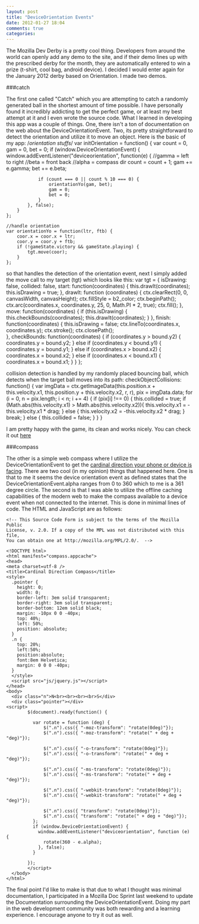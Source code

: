 ```yaml
---
layout: post
title: "DeviceOrientation Events"
date: 2012-01-27 18:04
comments: true
categories: 
---
```


The Mozilla Dev Derby is a pretty cool thing.  Developers from around the world can openly add any demo to the site, and if their demo lines up with the prescribed derby for the month, they are automatically entered to win a prize (t-shirt, cool bag, android device).  I decided I would enter again for the January 2012 derby based on Orientation.  I made two demos.  


###catch 

The first one called "Catch" which you are attempting to catch a randomly generated ball in the shortest amount of time possible. I have personally found it incredibly addicting to get the perfect game, or at least my best attempt at it and I even wrote the source code.  What I learned in developing this app was a couple of things.  One, there isn't a ton of documentation on the web about the DeviceOrientationEvent.  Two, its pretty straightforward to detect the orientation and utilize it to move an object.  Here is the basic of my app:
	 /*orientation stuffs*/
  	var initOrientation = function() {
		var count = 0, gam = 0, bet = 0;
		if (window.DeviceOrientationEvent) {
			window.addEventListener("deviceorientation", function(e) {
				//gamma = left to right
				//beta = front back
				//alpha = compass dir
				count = count + 1;
				gam += e.gamma;
				bet += e.beta;

				if (count === 0 || count % 10 === 0) {
					orientationYo(gam, bet);
					gam = 0;
					bet = 0;
				}
			}, false);
		}
	};

	//handle orientation
	var orientationYo = function(ltr, ftb) {
		coor.x = coor.x + ltr;
		coor.y = coor.y + ftb;
		if (!gameState.victory && gameState.playing) {
			tgt.move(coor);   
		}
	};

so that handles the detection of the orientation event, next I simply added the move call to my target (tgt) which looks like this:
	var tgt = {
		isDrawing: false,
		collided: false,
		start: function(coordinates) {
		  	this.drawIt(coordinates);
			this.isDrawing = true;
		},
		drawIt: function (coordinates) {
			ctx.clearRect(0, 0, canvasWidth, canvasHeight);
			ctx.fillStyle = b2_color;
			ctx.beginPath();
			ctx.arc(coordinates.x, coordinates.y, 25, 0, Math.PI * 2, true);
			ctx.fill();
		},
		move: function(coordinates) {
			if (this.isDrawing) {
			  this.checkBounds(coordinates);
			  this.drawIt(coordinates);
			}
		},
		finish: function(coordinates) {
			this.isDrawing = false;
			ctx.lineTo(coordinates.x, coordinates.y);
			ctx.stroke();
			ctx.closePath();                
		},
		checkBounds: function(coordinates) {
			 if (coordinates.y > bound.y2) {
				coordinates.y = bound.y2;
			  } else if (coordinates.y < bound.y1) {
				coordinates.y = bound.y1;
			  } else if (coordinates.x > bound.x2) {
				coordinates.x = bound.x2;
			  } else if (coordinates.x < bound.x1) {
				coordinates.x = bound.x1;
			  }
		}
  	};

collision detection is handled by my randomly placed bouncing ball, which detects when the target ball moves into its path:
	checkObjectCollisions: function() {
		var imgData = ctx.getImageData(this.position.x + this.velocity.x1, this.position.y + this.velocity.x2, r, r),
			pix = imgData.data;
		for (i = 0, n = pix.length; i < n; i += 4) {
			if (pix[i] !== 0) {
				this.collided = true;
				if (Math.abs(this.velocity.x1) > Math.abs(this.velocity.x2)){
					this.velocity.x1 = -this.velocity.x1 * drag;
				} else {
					this.velocity.x2 = -this.velocity.x2 * drag;
				}
				break;
			} else {
				this.collided = false;
			}
		}
	}

I am pretty happy with the game, its clean and works nicely.  You can check it out [here](https://developer.mozilla.org/en-US/demos/detail/catch)

###compass

The other is a simple web compass where I utilize the DeviceOrientationEvent to get the [cardinal direction your phone or device is facing](https://developer.mozilla.org/en-US/demos/detail/simple-compass).  There are two cool (in my opinion) things that happened here.  One is that to me it seems the device orientation event as defined states that the DeviceOrientationEvent.alpha ranges from 0 to 360 which to me is a 361 degree circle.  The second is that I was able to utilize the offline caching capabilities of the modern web to make the compass available to a device event when not connected to the internet.  This is done in minimal lines of code.  The HTML and JavaScript are as follows:

	<!-- This Source Code Form is subject to the terms of the Mozilla Public
	License, v. 2.0. If a copy of the MPL was not distributed with this file,
 	You can obtain one at http://mozilla.org/MPL/2.0/.  -->

	<!DOCTYPE html>
	<html manifest="compass.appcache">
	<head>
	<meta charset=utf-8 />
	<title>Cardinal Direction Compass</title>
	<style>
	  .pointer {
	    height: 0;
	    width: 0;
	    border-left: 3em solid transparent;
	    border-right: 3em solid transparent;
	    border-bottom: 12em solid black;
	    margin: -10px 0 0 -40px;
	    top: 40%;
	    left: 50%;
	    position: absolute;
	  }
	  .n {
	    top: 20%;
	    left:50%;
	    position:absolute;
	    font:8em Helvetica;
	    margin: 0 0 0 -40px;
	  }
	  </style>
	  <script src="js/jquery.js"></script>
	</head>
	<body>
	  <div class="n">N<br><br><br><br>S</div>
	  <div class="pointer"></div>
	<script>
			$(document).ready(function() {

			  var rotate = function (deg) {  
			      $(".n").css({ "-moz-transform": "rotate(0deg)"});
			      $(".n").css({ "-moz-transform": "rotate(" + deg + "deg)"});
			    
			      $(".n").css({ "-o-transform": "rotate(0deg)"});
			      $(".n").css({ "-o-transform": "rotate(" + deg + "deg)"});
			    
			      $(".n").css({ "-ms-transform": "rotate(0deg)"});
			      $(".n").css({ "-ms-transform": "rotate(" + deg + "deg)"});
			    
			      $(".n").css({ "-webkit-transform": "rotate(0deg)"});
			      $(".n").css({ "-webkit-transform": "rotate(" + deg + "deg)"});
			    
			      $(".n").css({ "transform": "rotate(0deg)"});
			      $(".n").css({ "transform": "rotate(" + deg + "deg)"});
			  };
			  if (window.DeviceOrientationEvent) {
			    window.addEventListener("deviceorientation", function (e) {
			      rotate(360 - e.alpha);
			    }, false);
			  }
			  
			});
			</script>
	  </body>
	</html>


The final point I'd like to make is that due to what I thought was minimal documentation, I participated in a Mozilla Doc Sprint last weekend to update the Documentation surrounding the DeviceOrientationEvent. Doing my part in the web development community was both rewarding and a learning experience. I encourage anyone to try it out as well.